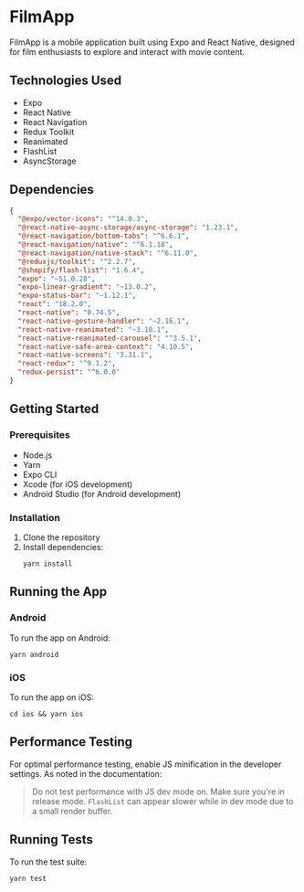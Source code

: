 # FilmApp

FilmApp is a mobile application built using Expo and React Native, designed for film enthusiasts to explore and interact with movie content.

## Technologies Used

- Expo
- React Native
- React Navigation
- Redux Toolkit
- Reanimated
- FlashList
- AsyncStorage

## Dependencies

```json
{
  "@expo/vector-icons": "^14.0.3",
  "@react-native-async-storage/async-storage": "1.23.1",
  "@react-navigation/bottom-tabs": "^6.6.1",
  "@react-navigation/native": "^6.1.18",
  "@react-navigation/native-stack": "^6.11.0",
  "@reduxjs/toolkit": "^2.2.7",
  "@shopify/flash-list": "1.6.4",
  "expo": "~51.0.28",
  "expo-linear-gradient": "~13.0.2",
  "expo-status-bar": "~1.12.1",
  "react": "18.2.0",
  "react-native": "0.74.5",
  "react-native-gesture-handler": "~2.16.1",
  "react-native-reanimated": "~3.10.1",
  "react-native-reanimated-carousel": "^3.5.1",
  "react-native-safe-area-context": "4.10.5",
  "react-native-screens": "3.31.1",
  "react-redux": "^9.1.2",
  "redux-persist": "^6.0.0"
}
```

## Getting Started

### Prerequisites

- Node.js
- Yarn
- Expo CLI
- Xcode (for iOS development)
- Android Studio (for Android development)

### Installation

1. Clone the repository
2. Install dependencies:
   ```
   yarn install
   ```

## Running the App

### Android

To run the app on Android:

```
yarn android
```

### iOS

To run the app on iOS:

```
cd ios && yarn ios
```

## Performance Testing

For optimal performance testing, enable JS minification in the developer settings. As noted in the documentation:

> Do not test performance with JS dev mode on. Make sure you're in release mode. `FlashList` can appear slower while in dev mode due to a small render buffer.

## Running Tests

To run the test suite:

```
yarn test
```
